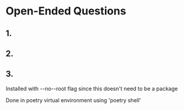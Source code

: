 # Open-Ended Questions

## 1.

## 2.

## 3.


Installed with --no--root flag since this doesn't need to be a package

Done in poetry virtual environment using 'poetry shell'